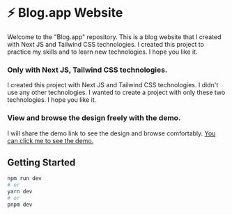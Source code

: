 <h1>⚡ Blog.app Website</h1>

<p>Welcome to the "Blog.app" repository. This is a blog website that I created with Next JS and Tailwind CSS technologies. I created this project to practice my skills and to learn new technologies. I hope you like it.</p>
</a></p>

<h3>Only with Next JS, Tailwind CSS technologies.</h3>
<p> I created this project with Next JS and Tailwind CSS technologies. I didn't use any other technologies. I wanted to create a project with only these two technologies. I hope you like it.
</p>

<h3>View and browse the design freely with the demo.</h3>
<p>I will share the demo link to see the design and browse comfortably. <a href="https://nextwind-blog.vercel.app/" target="_blank">You can click me to see the demo.</a></p>

## Getting Started

```bash
npm run dev
# or
yarn dev
# or
pnpm dev
```
